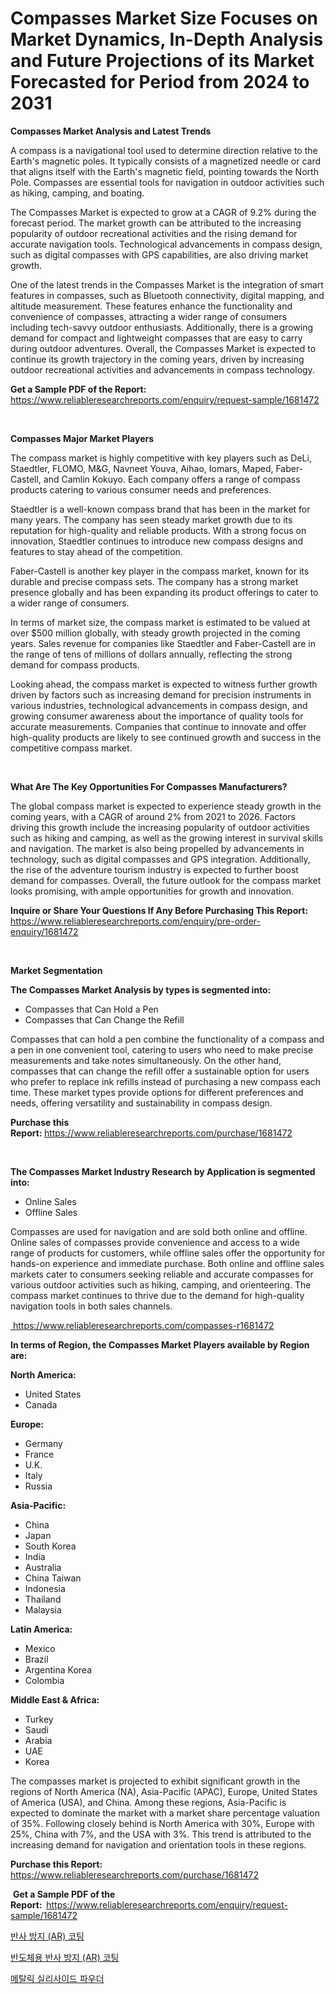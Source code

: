 <p><h1>Compasses Market Size Focuses on Market Dynamics, In-Depth Analysis and Future Projections of its Market Forecasted for Period from 2024 to 2031</h1></p><p><strong>Compasses Market Analysis and Latest Trends</strong></p>
<p><p>A compass is a navigational tool used to determine direction relative to the Earth's magnetic poles. It typically consists of a magnetized needle or card that aligns itself with the Earth's magnetic field, pointing towards the North Pole. Compasses are essential tools for navigation in outdoor activities such as hiking, camping, and boating.</p><p>The Compasses Market is expected to grow at a CAGR of 9.2% during the forecast period. The market growth can be attributed to the increasing popularity of outdoor recreational activities and the rising demand for accurate navigation tools. Technological advancements in compass design, such as digital compasses with GPS capabilities, are also driving market growth.</p><p>One of the latest trends in the Compasses Market is the integration of smart features in compasses, such as Bluetooth connectivity, digital mapping, and altitude measurement. These features enhance the functionality and convenience of compasses, attracting a wider range of consumers including tech-savvy outdoor enthusiasts. Additionally, there is a growing demand for compact and lightweight compasses that are easy to carry during outdoor adventures. Overall, the Compasses Market is expected to continue its growth trajectory in the coming years, driven by increasing outdoor recreational activities and advancements in compass technology.</p></p>
<p><strong>Get a Sample PDF of the Report:&nbsp;</strong> <a href="https://www.reliableresearchreports.com/enquiry/request-sample/1681472">https://www.reliableresearchreports.com/enquiry/request-sample/1681472</a></p>
<p>&nbsp;</p>
<p><strong>Compasses Major Market Players</strong></p>
<p><p>The compass market is highly competitive with key players such as DeLi, Staedtler, FLOMO, M&G, Navneet Youva, Aihao, Iomars, Maped, Faber-Castell, and Camlin Kokuyo. Each company offers a range of compass products catering to various consumer needs and preferences.</p><p>Staedtler is a well-known compass brand that has been in the market for many years. The company has seen steady market growth due to its reputation for high-quality and reliable products. With a strong focus on innovation, Staedtler continues to introduce new compass designs and features to stay ahead of the competition.</p><p>Faber-Castell is another key player in the compass market, known for its durable and precise compass sets. The company has a strong market presence globally and has been expanding its product offerings to cater to a wider range of consumers.</p><p>In terms of market size, the compass market is estimated to be valued at over $500 million globally, with steady growth projected in the coming years. Sales revenue for companies like Staedtler and Faber-Castell are in the range of tens of millions of dollars annually, reflecting the strong demand for compass products.</p><p>Looking ahead, the compass market is expected to witness further growth driven by factors such as increasing demand for precision instruments in various industries, technological advancements in compass design, and growing consumer awareness about the importance of quality tools for accurate measurements. Companies that continue to innovate and offer high-quality products are likely to see continued growth and success in the competitive compass market.</p></p>
<p>&nbsp;</p>
<p><strong>What Are The Key Opportunities For Compasses Manufacturers?</strong></p>
<p><p>The global compass market is expected to experience steady growth in the coming years, with a CAGR of around 2% from 2021 to 2026. Factors driving this growth include the increasing popularity of outdoor activities such as hiking and camping, as well as the growing interest in survival skills and navigation. The market is also being propelled by advancements in technology, such as digital compasses and GPS integration. Additionally, the rise of the adventure tourism industry is expected to further boost demand for compasses. Overall, the future outlook for the compass market looks promising, with ample opportunities for growth and innovation.</p></p>
<p><strong>Inquire or Share Your Questions If Any Before Purchasing This Report:</strong> <a href="https://www.reliableresearchreports.com/enquiry/pre-order-enquiry/1681472">https://www.reliableresearchreports.com/enquiry/pre-order-enquiry/1681472</a></p>
<p>&nbsp;</p>
<p><strong>Market Segmentation</strong></p>
<p><strong>The Compasses Market Analysis by types is segmented into:</strong></p>
<p><ul><li>Compasses that Can Hold a Pen</li><li>Compasses that Can Change the Refill</li></ul></p>
<p><p>Compasses that can hold a pen combine the functionality of a compass and a pen in one convenient tool, catering to users who need to make precise measurements and take notes simultaneously. On the other hand, compasses that can change the refill offer a sustainable option for users who prefer to replace ink refills instead of purchasing a new compass each time. These market types provide options for different preferences and needs, offering versatility and sustainability in compass design.</p></p>
<p><strong>Purchase this Report:&nbsp;</strong><a href="https://www.reliableresearchreports.com/purchase/1681472">https://www.reliableresearchreports.com/purchase/1681472</a></p>
<p>&nbsp;</p>
<p><strong>The Compasses Market Industry Research by Application is segmented into:</strong></p>
<p><ul><li>Online Sales</li><li>Offline Sales</li></ul></p>
<p><p>Compasses are used for navigation and are sold both online and offline. Online sales of compasses provide convenience and access to a wide range of products for customers, while offline sales offer the opportunity for hands-on experience and immediate purchase. Both online and offline sales markets cater to consumers seeking reliable and accurate compasses for various outdoor activities such as hiking, camping, and orienteering. The compass market continues to thrive due to the demand for high-quality navigation tools in both sales channels.</p></p>
<p><a href="https://www.reliableresearchreports.com/compasses-r1681472">&nbsp;https://www.reliableresearchreports.com/compasses-r1681472</a></p>
<p><strong>In terms of Region, the Compasses Market Players available by Region are:</strong></p>
<p>
    <p> <strong> North America: </strong>
        <ul>
            <li>United States</li>
            <li>Canada</li>
        </ul>
        </p> 
    <p> <strong> Europe: </strong>
        <ul>
            <li>Germany</li>
            <li>France</li>
            <li>U.K.</li>
            <li>Italy</li>
            <li>Russia</li>
        </ul>
        </p> 
    <p> <strong> Asia-Pacific: </strong>
        <ul>
            <li>China</li>
            <li>Japan</li>
            <li>South Korea</li>
            <li>India</li>
            <li>Australia</li>
            <li>China Taiwan</li>
            <li>Indonesia</li>
            <li>Thailand</li>
            <li>Malaysia</li>
        </ul>
        </p> 
    <p> <strong> Latin America: </strong>
        <ul>
            <li>Mexico</li>
            <li>Brazil</li>
            <li>Argentina Korea</li>
            <li>Colombia</li>
        </ul>
        </p> 
    <p> <strong> Middle East & Africa: </strong>
        <ul>
            <li>Turkey</li>
            <li>Saudi</li>
            <li>Arabia</li>
            <li>UAE</li>
            <li>Korea</li>
        </ul>
    </p>
    </p>
<p><p>The compasses market is projected to exhibit significant growth in the regions of North America (NA), Asia-Pacific (APAC), Europe, United States of America (USA), and China. Among these regions, Asia-Pacific is expected to dominate the market with a market share percentage valuation of 35%. Following closely behind is North America with 30%, Europe with 25%, China with 7%, and the USA with 3%. This trend is attributed to the increasing demand for navigation and orientation tools in these regions.</p></p>
<p><strong>Purchase this Report: </strong><a href="https://www.reliableresearchreports.com/purchase/1681472">https://www.reliableresearchreports.com/purchase/1681472</a></p>
<p>&nbsp;<strong>Get a Sample PDF of the Report:&nbsp;&nbsp;</strong><a href="https://www.reliableresearchreports.com/enquiry/request-sample/1681472">https://www.reliableresearchreports.com/enquiry/request-sample/1681472</a></p>
<p><strong></strong></p>
<p><p><a href="https://github.com/courtney23pratt/Market-Research-Report-List-1/blob/main/742500291960.md">반사 방지 (AR) 코팅</a></p><p><a href="https://github.com/HarrisonKitto2022/Market-Research-Report-List-1/blob/main/793716791961.md">반도체용 반사 방지 (AR) 코팅</a></p><p><a href="https://github.com/rifqimuhammad018/Market-Research-Report-List-1/blob/main/596803091956.md">메탈릭 실리사이드 파우더</a></p></p>